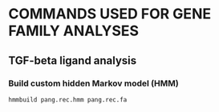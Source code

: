 # COMMANDS USED FOR GENE FAMILY ANALYSES

## TGF-beta ligand analysis

### Build custom hidden Markov model (HMM)
```
hmmbuild pang.rec.hmm pang.rec.fa
```
